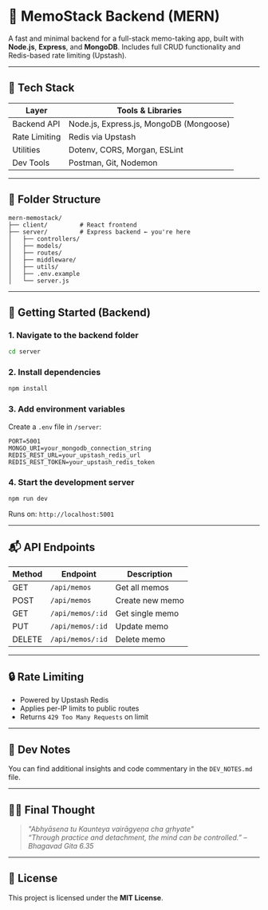 # 📝 MemoStack Backend (MERN)

A fast and minimal backend for a full-stack memo-taking app, built with **Node.js**, **Express**, and **MongoDB**. Includes full CRUD functionality and Redis-based rate limiting (Upstash).

---

## 🧩 Tech Stack

| Layer         | Tools & Libraries                          |
|---------------|--------------------------------------------|
| Backend API   | Node.js, Express.js, MongoDB (Mongoose)    |
| Rate Limiting | Redis via Upstash                          |
| Utilities     | Dotenv, CORS, Morgan, ESLint               |
| Dev Tools     | Postman, Git, Nodemon                      |

---

## 📁 Folder Structure

```
mern-memostack/
├── client/         # React frontend
├── server/         # Express backend ← you're here
│   ├── controllers/
│   ├── models/
│   ├── routes/
│   ├── middleware/
│   ├── utils/
│   ├── .env.example
│   └── server.js
```

---

## 🚀 Getting Started (Backend)

### 1. Navigate to the backend folder

```bash
cd server
```

### 2. Install dependencies

```bash
npm install
```

### 3. Add environment variables

Create a `.env` file in `/server`:

```env
PORT=5001
MONGO_URI=your_mongodb_connection_string
REDIS_REST_URL=your_upstash_redis_url
REDIS_REST_TOKEN=your_upstash_redis_token
```

### 4. Start the development server

```bash
npm run dev
```

Runs on: `http://localhost:5001`

---

## 📬 API Endpoints

| Method | Endpoint         | Description       |
|--------|------------------|-------------------|
| GET    | `/api/memos`     | Get all memos     |
| POST   | `/api/memos`     | Create new memo   |
| GET    | `/api/memos/:id` | Get single memo   |
| PUT    | `/api/memos/:id` | Update memo       |
| DELETE | `/api/memos/:id` | Delete memo       |

---

## 🔒 Rate Limiting

- Powered by Upstash Redis
- Applies per-IP limits to public routes
- Returns `429 Too Many Requests` on limit

---

## 📘 Dev Notes

You can find additional insights and code commentary in the `DEV_NOTES.md` file.

---

## 🧘‍♂️ Final Thought

> *"Abhyāsena tu Kaunteya vairāgyeṇa cha gṛhyate"*  
> *“Through practice and detachment, the mind can be controlled.” – Bhagavad Gita 6.35*

---

## 📄 License

This project is licensed under the **MIT License**.
